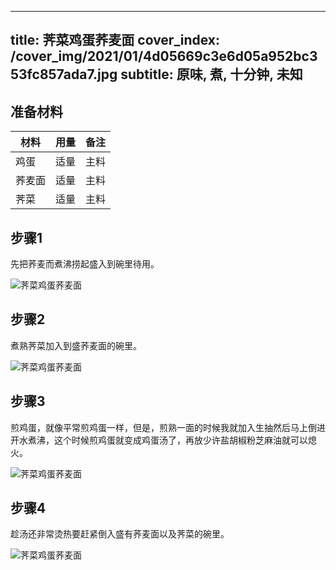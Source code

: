 
---
title: 荠菜鸡蛋荞麦面
cover_index: /cover_img/2021/01/4d05669c3e6d05a952bc353fc857ada7.jpg
subtitle: 原味, 煮, 十分钟, 未知
---

## 准备材料

| 材料     | 用量 | 备注|
| ------- | ----- | --- |
| 鸡蛋 | 适量| 主料 |
| 荞麦面 | 适量| 主料 |
| 荠菜 | 适量| 主料 |

## 步骤1

先把荞麦而煮沸捞起盛入到碗里待用。

![荠菜鸡蛋荞麦面](https://i8.meishichina.com/attachment/recipe/201010/201010030732014.jpg?x-oss-process=style/p320) 

## 步骤2

煮熟荠菜加入到盛荞麦面的碗里。

![荠菜鸡蛋荞麦面](https://i8.meishichina.com/attachment/recipe/201010/201010030738403.jpg?x-oss-process=style/p320) 

## 步骤3

煎鸡蛋，就像平常煎鸡蛋一样，但是，煎熟一面的时候我就加入生抽然后马上倒进开水煮沸，这个时候煎鸡蛋就变成鸡蛋汤了，再放少许盐胡椒粉芝麻油就可以熄火。

![荠菜鸡蛋荞麦面](https://i8.meishichina.com/attachment/recipe/201010/201010030735588.jpg?x-oss-process=style/p320) 

## 步骤4

趁汤还非常烫热要赶紧倒入盛有荞麦面以及荠菜的碗里。

![荠菜鸡蛋荞麦面](https://i8.meishichina.com/attachment/recipe/201010/201010030738067.jpg?x-oss-process=style/p320) 

